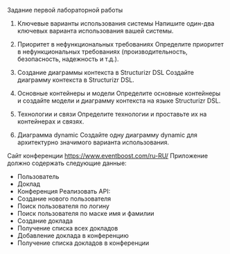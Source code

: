 Задание первой лабораторной работы
1. Ключевые варианты использования системы
Напишите один-два ключевых варианта использования вашей системы.

2. Приоритет в нефункциональных требованиях
Определите приоритет в нефункциональных требованиях (производительность, безопасность, надежность и т.д.).

3. Создание диаграммы контекста в Structurizr DSL
Создайте диаграмму контекста в Structurizr DSL.

4. Основные контейнеры и модели
Определите основные контейнеры и создайте модели и диаграмму контекста на языке Structurizr DSL.

5. Технологии и связи
Определите технологии и проставьте их на контейнерах и связях.

6. Диаграмма dynamic
Создайте одну диаграмму dynamic для архитектурно значимого варианта использования.

Сайт конференции
https://www.eventboost.com/ru-RU/
Приложение должно содержать следующие данные:
- Пользователь
- Доклад
- Конференция
Реализовать API:
- Создание нового пользователя
- Поиск пользователя по логину
- Поиск пользователя по маске имя и фамилии
- Создание доклада
- Получение списка всех докладов
- Добавление доклада в конференцию
- Получение списка докладов в конференции
